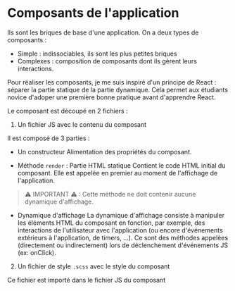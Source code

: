 # Composants de l'application
Ils sont les briques de base d'une application.
On a deux types de composants :
- Simple : indissociables, ils sont les plus petites briques
- Complexes : composition de composants dont ils gèrent leurs interactions.

Pour réaliser les composants, je me suis inspiré d'un principe de React : séparer la partie statique de la partie dynamique.
Cela permet aux étudiants novice d'adoper une première bonne pratique avant d'apprendre React.

Le composant est découpé en 2 fichiers :

1. Un fichier JS avec le contenu du composant

Il est composé de 3 parties :

- Un constructeur
Alimentation des propriétés du composant.

- Méthode `render` : Partie HTML statique
Contient le code HTML initial du composant.
Elle est appelée en premier au moment de l'affichage de l'application.

> ⚠ IMPORTANT ⚠ : Cette méthode ne doit contenir aucune dynamique d'affichage.

- Dynamique d'affichage
La dynamique d'affichage consiste à manipuler les éléments HTML du composant en fonction, par exemple, des interactions de l'utilisateur avec l'application (ou encore d'événements extérieurs à l'application, de timers, ...).
Ce sont des méthodes appelées (directement ou indirectement) lors de déclenchement d'événements JS (ex: onClick).

2. Un fichier de style `.scss` avec le style du composant

Ce fichier est importé dans le fichier JS du composant
